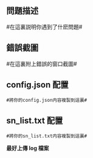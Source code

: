## 問題描述
#在這裏説明你遇到了什麽問題#

## 錯誤截圖
#在這裏附上錯誤的窗口截圖#

## config.json 配置
```
#將你的config.json内容複製到這裏#
```

## sn_list.txt 配置
```
#將你的sn_list.txt内容複製到這裏#
```

**最好上傳 log 檔案**
